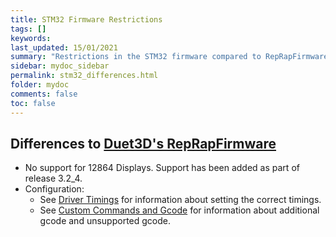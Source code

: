```yaml
---
title: STM32 Firmware Restrictions
tags: []
keywords: 
last_updated: 15/01/2021
summary: "Restrictions in the STM32 firmware compared to RepRapFirmware available on Duet3D hardware"
sidebar: mydoc_sidebar
permalink: stm32_differences.html
folder: mydoc
comments: false
toc: false
---
```


## Differences to [Duet3D's RepRapFirmware](https://github.com/Duet3D/RepRapFirmware)

* No support for 12864 Displays. Support has been added as part of release 3.2_4.  
* Configuration:
  * See [Driver Timings](https://github.com/gloomyandy/RepRapFirmware/wiki/driver-timings) for information about setting the correct timings.
  * See [Custom Commands and Gcode](https://github.com/gloomyandy/RepRapFirmware/wiki/Custom-Commands-and-GCode) for information about additional gcode and unsupported gcode.  